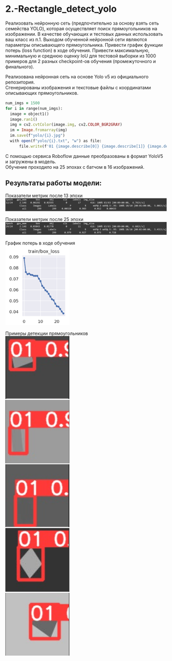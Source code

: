 # 2.-Rectangle_detect_yolo
Реализовать нейронную сеть (предпочтительно за основу взять сеть семейства YOLO), которая осуществляет поиск прямоугольников на изображении. В качестве обучающих и тестовых данных использовать ваш класс из п.1. Выходом обученной нейронной сети являются параметры описывающего прямоугольника. Привести график функции потерь (loss function) в ходе обучения. Привести максимальную, минимальную и среднюю оценку IoU для тестовой выборки из 1000 примеров для 2 разных checkpoint-ов обучения (промежуточного и финального).  

Реализована нейронная сеть на основе Yolo v5 из официального репозитория.  
Сгенерированы изображения и текстовые файлы с координатами описывающих прямоугольников.

```ruby
num_imgs = 1500
for i in range(num_imgs):
  image = object1()
  image.ran1()
  img = cv2.cvtColor(image.img, cv2.COLOR_BGR2GRAY)
  im = Image.fromarray(img)
  im.save(f"yolo/{i}.jpg")
  with open(f"yolo/{i}.txt", "w") as file:
      file.write(f'01 {image.describe[0]} {image.describe[1]} {image.describe[2]} {image.describe[3]}')
```  
С помощью сервиса Roboflow данные преобразованы в формат YoloV5 и загружены в модель.  
Обучение проходило на 25 эпохах с батчом в 16 изображений.  

## Результаты работы модели:  
Показатели метрик после 13 эпохи  
<img src="params_12epoch.png" width="800"/>   

Показатели метрик после 25 эпохи  
<img src="params_24epoch.png" width="800"/>   

График потерь в ходе обучения   
<img src="loss.png" width="200"/>  

Примеры детекции прямоугольников  
<img src="test_01.png" width="200"/>  
<img src="test02.png" width="200"/>  
<img src="test03.png" width="200"/>  
<img src="test04.png" width="200"/>  
<img src="test05.png" width="200"/>  

